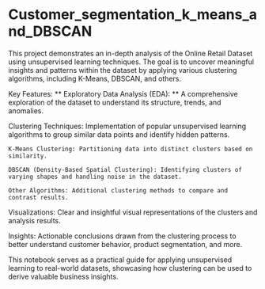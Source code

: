 # Customer_segmentation_k_means_and_DBSCAN

This project demonstrates an in-depth analysis of the Online Retail Dataset using unsupervised learning techniques. The goal is to uncover meaningful insights and patterns within the dataset by applying various clustering algorithms, including K-Means, DBSCAN, and others.

Key Features:
** Exploratory Data Analysis (EDA): ** A comprehensive exploration of the dataset to understand its structure, trends, and anomalies.

Clustering Techniques: Implementation of popular unsupervised learning algorithms to group similar data points and identify hidden patterns.

    K-Means Clustering: Partitioning data into distinct clusters based on similarity.
    
    DBSCAN (Density-Based Spatial Clustering): Identifying clusters of varying shapes and handling noise in the dataset.
    
    Other Algorithms: Additional clustering methods to compare and contrast results.

Visualizations: Clear and insightful visual representations of the clusters and analysis results.

Insights: Actionable conclusions drawn from the clustering process to better understand customer behavior, product segmentation, and more.

This notebook serves as a practical guide for applying unsupervised learning to real-world datasets, showcasing how clustering can be used to derive valuable business insights.




